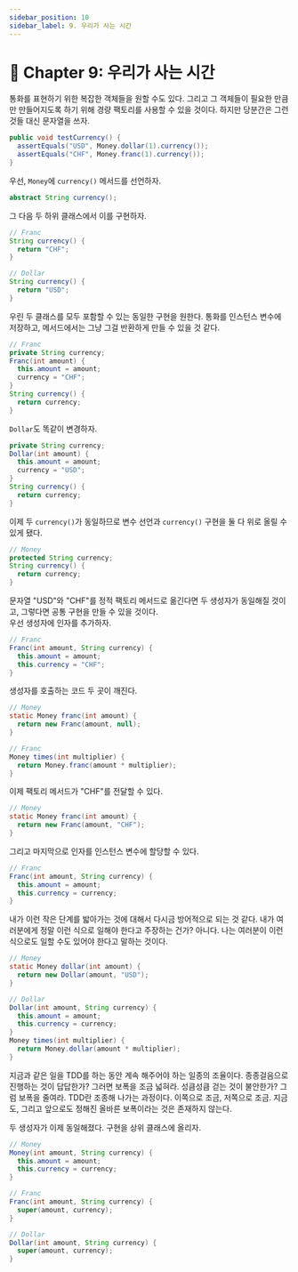 ```yaml
---
sidebar_position: 10
sidebar_label: 9. 우리가 사는 시간
---
```


# 🌈 Chapter 9: 우리가 사는 시간
통화를 표현하기 위한 복잡한 객체들을 원할 수도 있다. 그리고 그 객체들이 필요한 만큼만 만들어지도록 하기 위해 경량 팩토리를 사용할 수 있을 것이다. 하지만 당분간은 그런 것들 대신 문자열을 쓰자.

```java
public void testCurrency() {
  assertEquals("USD", Money.dollar(1).currency());
  assertEquals("CHF", Money.franc(1).currency());
}
```

우선, `Money`에 `currency()` 메서드를 선언하자.

```java
abstract String currency();
```

그 다음 두 하위 클래스에서 이를 구현하자.

```java
// Franc
String currency() {
  return "CHF";
}

// Dollar
String currency() {
  return "USD";
}
```

우린 두 클래스를 모두 포함할 수 있는 동일한 구현을 원한다. 통화를 인스턴스 변수에 저장하고, 메서드에서는 그냥 그걸 반환하게 만들 수 있을 것 같다.

```java
// Franc
private String currency;
Franc(int amount) {
  this.amount = amount;
  currency = "CHF";
}
String currency() {
  return currency;
}
```

`Dollar`도 똑같이 변경하자.

```java
private String currency;
Dollar(int amount) {
  this.amount = amount;
  currency = "USD";
}
String currency() {
  return currency;
}
```

이제 두 `currency()`가 동일하므로 변수 선언과 `currency()` 구현을 둘 다 위로 올릴 수 있게 됐다.   

```java
// Money
protected String currency;
String currency() {
  return currency;
}
```

문자열 "USD"와 "CHF"를 정적 팩토리 메서드로 옮긴다면 두 생성자가 동일해질 것이고, 그렇다면 공통 구현을 만들 수 있을 것이다.   
우선 생성자에 인자를 추가하자.

```java
// Franc
Franc(int amount, String currency) {
  this.amount = amount;
  this.currency = "CHF";
}
```

생성자를 호출하는 코드 두 곳이 깨진다.

```java
// Money
static Money franc(int amount) {
  return new Franc(amount, null);
}

// Franc
Money times(int multiplier) {
  return Money.franc(amount * multiplier);
}
```

이제 팩토리 메서드가 "CHF"를 전달할 수 있다.

```java
// Money
static Money franc(int amount) {
  return new Franc(amount, "CHF");
}
```

그리고 마지막으로 인자를 인스턴스 변수에 할당할 수 있다.

```java
// Franc
Franc(int amount, String currency) {
  this.amount = amount;
  this.currency = currency;
}
```

내가 이런 작은 단계를 밟아가는 것에 대해서 다시금 방어적으로 되는 것 같다. 내가 여러분에게 정말 이런 식으로 일해야 한다고 주장하는 건가? 아니다. 나는 여러분이 이런 식으로도 일할 수도 있어야 한다고 말하는 것이다.   

```java
// Money
static Money dollar(int amount) {
  return new Dollar(amount, "USD");
}

// Dollar
Dollar(int amount, String currency) {
  this.amount = amount;
  this.currency = currency;
}
Money times(int multiplier) {
  return Money.dollar(amount * multiplier);
}
```

지금과 같은 일을 TDD를 하는 동안 계속 해주어야 하는 일종의 조율이다. 종종걸음으로 진행하는 것이 답답한가? 그러면 보폭을 조금 넓혀라. 성큼성큼 걷는 것이 불안한가? 그럼 보폭을 줄여라. TDD란 조종해 나가는 과정이다. 이쪽으로 조금, 저쪽으로 조금. 지금도, 그리고 앞으로도 정해진 올바른 보폭이라는 것은 존재하지 않는다.   

두 생성자가 이제 동일해졌다. 구현을 상위 클래스에 올리자.

```java
// Money
Money(int amount, String currency) {
  this.amount = amount;
  this.currency = currency;
}

// Franc
Franc(int amount, String currency) {
  super(amount, currency);
}

// Dollar
Dollar(int amount, String currency) {
  super(amount, currency);
}
```
